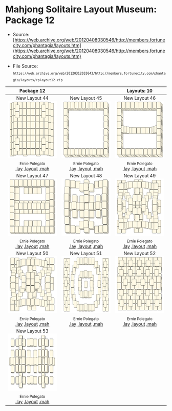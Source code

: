 # Mahjong Solitaire Layout Museum: Package 12
* Source: [https://web.archive.org/web/20120408030546/http://members.fortunecity.com/phantagia/layouts.htm](https://web.archive.org/web/20120408030546/http://members.fortunecity.com/phantagia/layouts.htm)

* File Source:  
<sub>```https://web.archive.org/web/20120312033643/http://members.fortunecity.com/phantagia/layouts/eplayout12.zip```</sub>


|Package 12||Layouts: 10|
|:--:|:--:|:--:|
|New Layout 44<br><img src="./new_layout_44.svg" height="180" width="175"><br> <sub>Ernie Polegato</sub> <br>[.lay](./new_layout_44.lay)  [.layout](./new_layout_44.layout)  [.mah](./new_layout_44.mah) |New Layout 45<br><img src="./new_layout_45.svg" height="180" width="175"><br> <sub>Ernie Polegato</sub> <br>[.lay](./new_layout_45.lay)  [.layout](./new_layout_45.layout)  [.mah](./new_layout_45.mah) |New Layout 46<br><img src="./new_layout_46.svg" height="180" width="175"><br> <sub>Ernie Polegato</sub> <br>[.lay](./new_layout_46.lay)  [.layout](./new_layout_46.layout)  [.mah](./new_layout_46.mah) |
|New Layout 47<br><img src="./new_layout_47.svg" height="180" width="175"><br> <sub>Ernie Polegato</sub> <br>[.lay](./new_layout_47.lay)  [.layout](./new_layout_47.layout)  [.mah](./new_layout_47.mah) |New Layout 48<br><img src="./new_layout_48.svg" height="180" width="175"><br> <sub>Ernie Polegato</sub> <br>[.lay](./new_layout_48.lay)  [.layout](./new_layout_48.layout)  [.mah](./new_layout_48.mah) |New Layout 49<br><img src="./new_layout_49.svg" height="180" width="175"><br> <sub>Ernie Polegato</sub> <br>[.lay](./new_layout_49.lay)  [.layout](./new_layout_49.layout)  [.mah](./new_layout_49.mah) |
|New Layout 50<br><img src="./new_layout_50.svg" height="180" width="175"><br> <sub>Ernie Polegato</sub> <br>[.lay](./new_layout_50.lay)  [.layout](./new_layout_50.layout)  [.mah](./new_layout_50.mah) |New Layout 51<br><img src="./new_layout_51.svg" height="180" width="175"><br> <sub>Ernie Polegato</sub> <br>[.lay](./new_layout_51.lay)  [.layout](./new_layout_51.layout)  [.mah](./new_layout_51.mah) |New Layout 52<br><img src="./new_layout_52.svg" height="180" width="175"><br> <sub>Ernie Polegato</sub> <br>[.lay](./new_layout_52.lay)  [.layout](./new_layout_52.layout)  [.mah](./new_layout_52.mah) |
|New Layout 53<br><img src="./new_layout_53.svg" height="180" width="175"><br> <sub>Ernie Polegato</sub> <br>[.lay](./new_layout_53.lay)  [.layout](./new_layout_53.layout)  [.mah](./new_layout_53.mah) |||